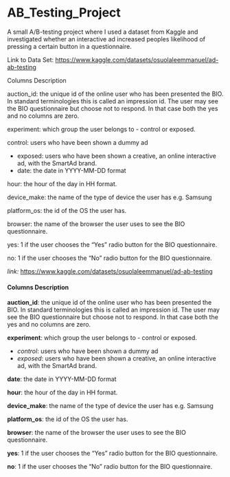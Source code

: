 # AB_Testing_Project
A small A/B-testing project where I used a dataset from Kaggle and investigated whether an interactive ad increased peoples likelihood of pressing a certain button in a questionnaire.

Link to Data Set: https://www.kaggle.com/datasets/osuolaleemmanuel/ad-ab-testing

Columns Description

auction_id: the unique id of the online user who has been presented the BIO. In standard terminologies this is called an impression id. The user may see the BIO questionnaire but choose not to respond. In that case both the yes and no columns are zero.

experiment: which group the user belongs to - control or exposed.

control: users who have been shown a dummy ad
- exposed: users who have been shown a creative, an online interactive ad, with the SmartAd brand.
- date: the date in YYYY-MM-DD format

hour: the hour of the day in HH format.

device_make: the name of the type of device the user has e.g. Samsung

platform_os: the id of the OS the user has.

browser: the name of the browser the user uses to see the BIO questionnaire.

yes: 1 if the user chooses the “Yes” radio button for the BIO questionnaire.

no: 1 if the user chooses the “No” radio button for the BIO questionnaire.

*link:* https://www.kaggle.com/datasets/osuolaleemmanuel/ad-ab-testing

#### Columns Description
**auction_id**: the unique id of the online user who has been presented the BIO. In standard terminologies this is called an impression id. The user may see the BIO questionnaire but choose not to respond. In that case both the yes and no columns are zero.

**experiment**: which group the user belongs to - control or exposed.
- *control*: users who have been shown a dummy ad
- *exposed*: users who have been shown a creative, an online interactive ad, with the SmartAd brand.

**date**: the date in YYYY-MM-DD format

**hour**: the hour of the day in HH format.

**device_make**: the name of the type of device the user has e.g. Samsung

**platform_os**: the id of the OS the user has.

**browser**: the name of the browser the user uses to see the BIO questionnaire.

**yes**: 1 if the user chooses the “Yes” radio button for the BIO questionnaire.

**no**: 1 if the user chooses the “No” radio button for the BIO questionnaire.
